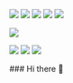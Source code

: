 <p float="left">
<!--Python--><img src="https://img.shields.io/badge/python%20-%2314354C.svg?&style=for-the-badge&logo=python&logoColor=white"/>
<!--HTML--><img src="https://img.shields.io/badge/html5%20-%23E34F26.svg?&style=for-the-badge&logo=html5&logoColor=white"/>
<!--CSS--><img src="https://img.shields.io/badge/css3%20-%231572B6.svg?&style=for-the-badge&logo=css3&logoColor=white"/>
<!--JS--><img src="https://img.shields.io/badge/javascript%20-%23323330.svg?&style=for-the-badge&logo=javascript&logoColor=%23F7DF1E"/>
<!--NodeJS--><img src="https://img.shields.io/badge/node.js%20-%2343853D.svg?&style=for-the-badge&logo=node.js&logoColor=white"/>
<p float="left">
<!--Shell--><img src="https://img.shields.io/badge/shell_script%20-%23121011.svg?&style=for-the-badge&logo=gnu-bash&logoColor=white"/>
</p>
</p>
<p float="left">
<!--C#--><img src="https://img.shields.io/badge/c%23%20-%23239120.svg?&style=for-the-badge&logo=c-sharp&logoColor=white"/>
<!--Kotlin--><img src="https://img.shields.io/badge/kotlin-%230095D5.svg?&style=for-the-badge&logo=kotlin&logoColor=white"/>
<!--GO--><img src="https://img.shields.io/badge/go-%2300ADD8.svg?&style=for-the-badge&logo=go&logoColor=white"/>
</p>
### Hi there 👋

<!--
**cyberyard/cyberyard** is a ✨ _special_ ✨ repository because its `README.md` (this file) appears on your GitHub profile.

Here are some ideas to get you started:

- 🔭 I’m currently working on ...
- 🌱 I’m currently learning ...
- 👯 I’m looking to collaborate on ...
- 🤔 I’m looking for help with ...
- 💬 Ask me about ...
- 📫 How to reach me: ...
- 😄 Pronouns: ...
- ⚡ Fun fact: ...
-->
